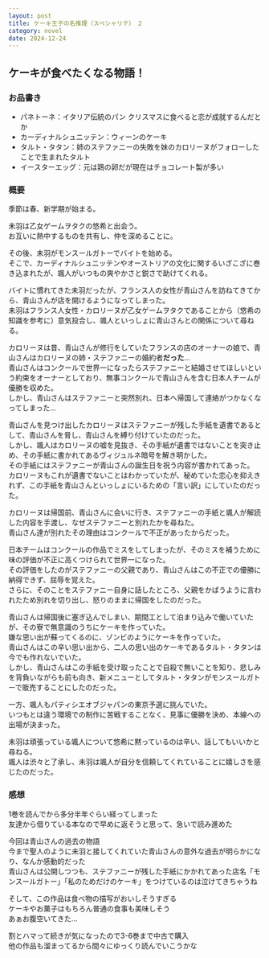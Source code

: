 ```yaml
---
layout: post
title: ケーキ王子の名推理（スペシャリテ） 2
category: novel
date: 2024-12-24
---
```


## ケーキが食べたくなる物語！

### お品書き

- パネトーネ：イタリア伝統のパン クリスマスに食べると恋が成就するんだとか
- カーディナルシュニッテン：ウィーンのケーキ
- タルト・タタン：姉のステファニーの失敗を妹のカロリーヌがフォローしたことで生まれたタルト
- イースターエッグ：元は鶏の卵だが現在はチョコレート製が多い

### 概要

季節は春、新学期が始まる。  

未羽は乙女ゲームヲタクの悠希と出会う。  
お互いに熱中するものを共有し、仲を深めることに。  

その後、未羽がモンスールガトーでバイトを始める。  
そこで、カーディナルシュニッテンやオーストリアの文化に関するいざこざに巻き込まれたが、颯人がいつもの爽やかさと鋭さで助けてくれる。  

バイトに慣れてきた未羽だったが、フランス人の女性が青山さんを訪ねてきてから、青山さんが店を開けるようになってしまった。  
未羽はフランス人女性・カロリーヌが乙女ゲームヲタクであることから（悠希の知識を参考に）意気投合し、颯人といっしょに青山さんとの関係について尋ねる。  

カロリーヌは昔、青山さんが修行をしていたフランスの店のオーナーの娘で、青山さんはカロリーヌの姉・ステファニーの婚約者**だった**…  
青山さんはコンクールで世界一になったらステファニーと結婚させてほしいという約束をオーナーとしており、無事コンクールで青山さんを含む日本人チームが優勝を収めた。  
しかし、青山さんはステファニーと突然別れ、日本へ帰国して連絡がつかなくなってしまった…  

青山さんを見つけ出したカロリーヌはステファニーが残した手紙を遺書であるとして、青山さんを脅し、青山さんを縛り付けていたのだった。  
しかし、颯人はカロリーヌの嘘を見抜き、その手紙が遺書ではないことを突き止め、その手紙に書かれてあるヴィジュルネ暗号を解き明かした。  
その手紙にはステファニーが青山さんの誕生日を祝う内容が書かれてあった。  
カロリーヌもこれが遺書でないことはわかっていたが、秘めていた恋心を抑えきれず、この手紙を青山さんといっしょにいるための「言い訳」にしていたのだった。  

カロリーヌは帰国前、青山さんに会いに行き、ステファニーの手紙と颯人が解読した内容を手渡し、なぜステファニーと別れたかを尋ねた。  
青山さん達が別れたその理由はコンクールで不正があったからだった。  

日本チームはコンクールの作品でミスをしてしまったが、そのミスを補うために味の評価が不正に高くつけられて世界一になった。  
その評価をしたのがステファニーの父親であり、青山さんはこの不正での優勝に納得できず、屈辱を覚えた。  
さらに、そのことをステファニー自身に話したところ、父親をかばうように言われたため別れを切り出し、怒りのままに帰国をしたのだった。  

青山さんは帰国後に塞ぎ込んでしまい、期間工として泊まり込みで働いていたが、その寮で無意識のうちにケーキを作っていた。  
嫌な思い出が蘇ってくるのに、ゾンビのようにケーキを作っていた。  
青山さんはこの辛い思い出から、二人の思い出のケーキであるタルト・タタンは今でも作れないでいた。  
しかし、青山さんはこの手紙を受け取ったことで自殺で無いことを知り、悲しみを背負いながらも前も向き、新メニューとしてタルト・タタンがモンスールガトーで販売することにしたのだった。  

一方、颯人もパティシエオブジャパンの東京予選に挑んでいた。  
いつもとは違う環境での制作に苦戦することなく、見事に優勝を決め、本線への出場が決まった。  

未羽は頑張っている颯人について悠希に黙っているのは辛い、話してもいいかと尋ねる。  
颯人は渋々と了承し、未羽は颯人が自分を信頼してくれていることに嬉しさを感じたのだった。  

### 感想

1巻を読んでから多分半年ぐらい経ってしまった  
友達から借りている本なので早めに返そうと思って、急いで読み進めた  

今回は青山さんの過去の物語  
今まで聖人のように未羽と接してくれていた青山さんの意外な過去が明らかになり、なんか感動的だった  
青山さんは公開しつつも、ステファニーが残した手紙にかかれてあった店名「モンスールガトー」「私のためだけのケーキ」をつけているのは泣けてきちゃうね  

そして、この作品は食べ物の描写がおいしそうすぎる  
ケーキやお菓子はもちろん普通の食事も美味しそう  
あぁお腹空いてきた…  

割とハマって続きが気になったので3-6巻まで中古で購入  
他の作品も溜まってるから間々にゆっくり読んでいこうかな  
